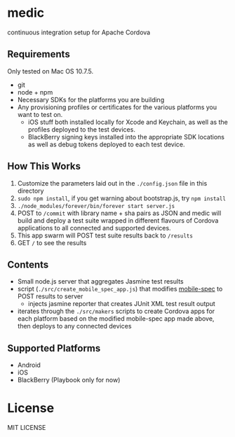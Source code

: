 # medic

continuous integration setup for Apache Cordova

## Requirements

Only tested on Mac OS 10.7.5.

- git
- node + npm
- Necessary SDKs for the platforms you are building
- Any provisioning profiles or certificates for the various platforms you want to test on.
  - iOS stuff both installed locally for Xcode and Keychain, as well as the profiles deployed to the test devices.
  - BlackBerry signing keys installed into the appropriate SDK locations as well as debug tokens deployed to each test device.

## How This Works

1. Customize the parameters laid out in the `./config.json` file in this
   directory
2. `sudo npm install`, if you get warning about bootstrap.js, try `npm install`
3. `./node_modules/forever/bin/forever start server.js`
4. POST to `/commit` with library name + sha pairs as JSON and medic will build and deploy a test suite wrapped in different flavours of Cordova applications to all connected and supported devices.
5. This app swarm will POST test suite results back to `/results`
6. GET `/` to see the results

## Contents

- Small node.js server that aggregates Jasmine test results
- script (`./src/create_mobile_spec_app.js`) that modifies [mobile-spec](http://github.com/apache/incubator-cordova-mobile-spec) to POST results to server
   - injects jasmine reporter that creates JUnit XML test result output
- iterates through the `./src/makers` scripts to create Cordova apps for each platform based on the modified mobile-spec app made above, then deploys to any connected devices

## Supported Platforms

- Android
- iOS
- BlackBerry (Playbook only for now)

# License

MIT LICENSE

